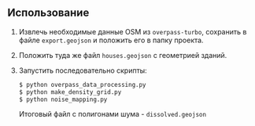 ## Использование

1. Извлечь необходимые данные OSM из `overpass-turbo`, сохранить в файле `export.geojson` и
положить его в папку проекта.


2. Положить туда же файл `houses.geojson` с геометрией зданий.


3. Запустить последовательно скрипты:
    ```bash
   $ python overpass_data_processing.py
   $ python make_density_grid.py
   $ python noise_mapping.py
    ```
    Итоговый файл с полигонами шума - `dissolved.geojson`

